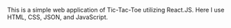 This is a simple web application of Tic-Tac-Toe utilizing React.JS. Here I use HTML, CSS, JSON, and JavaScript.